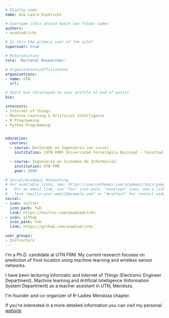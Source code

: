 ```yaml
---
# Display name
name: Ana Laura Diedrichs

# Username (this should match the folder name)
authors:
- anadiedrichs

# Is this the primary user of the site?
superuser: true

# Role/position
role: 'Doctoral Researcher'

# Organizations/Affiliations
organizations:
- name: UTN 
  url: 

# Short bio (displayed in user profile at end of posts)
bio: 

interests:
- Internet of things
- Machine Learning & Artificial Intelligence
- R Programming
- Python Programming


education:
  courses:
  - course: Doctorado en Ingeniería (en curso)
    institution: (UTN FRM) Universidad Tecnológica Nacional - Facultad Regional Mendoza

  - course: Ingeniería en Sistemas de Información.
    institution: UTN FRM
    year: 2009

# Social/Academic Networking
# For available icons, see: https://sourcethemes.com/academic/docs/page-builder/#icons
#   For an email link, use "fas" icon pack, "envelope" icon, and a link in the
#   form "mailto:your-email@example.com" or "#contact" for contact widget.
social:
- icon: twitter
  icon_pack: fab
  link: https://twitter.com/anadiedrichs
- icon: github
  icon_pack: fab
  link: https://github.com/anadiedrichs

user_groups:
- Instructors
---
```


I'm a Ph.D. candidate at UTN FRM. My current research focuses on prediction of frost location using machine learning and wireless sensor networks.

I have been lecturing Informatic and Internet of Things (Electronic Engineer Department), Machine learning and Artificial Intelligence (Information System Department) as a teacher assistant in UTN, Mendoza. 

I'm founder and co-organizer of R-Ladies Mendoza chapter.

If you're interested in a more detailed information you can visit my personal [website](https://anadiedrichs.github.io/)